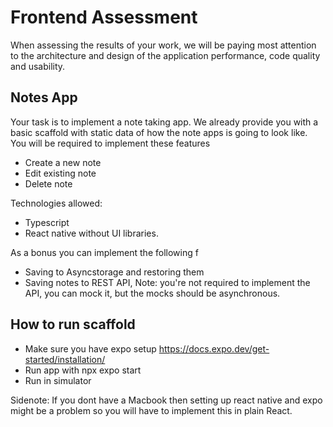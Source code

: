 # Frontend Assessment

When assessing the results of your work, we will be paying most attention to the architecture and design of the application performance, code quality and usability.


## Notes App

Your task is to implement a note taking app. We already provide you with a basic scaffold with static data of how the note apps is going to look like. You will be required to implement these features

- Create a new note
- Edit existing note
- Delete note


Technologies allowed:

- Typescript
- React native without UI libraries. 

As a bonus you can implement the following f

- Saving to Asyncstorage and restoring them
- Saving notes to REST API, Note: you're not required to implement the API, you can mock it, but the mocks should be asynchronous.


## How to run scaffold

- Make sure you have expo setup https://docs.expo.dev/get-started/installation/
- Run app with npx expo start
- Run in simulator

Sidenote: If you dont have a Macbook then setting up react native and expo might be a problem so you will have to implement this in plain React.